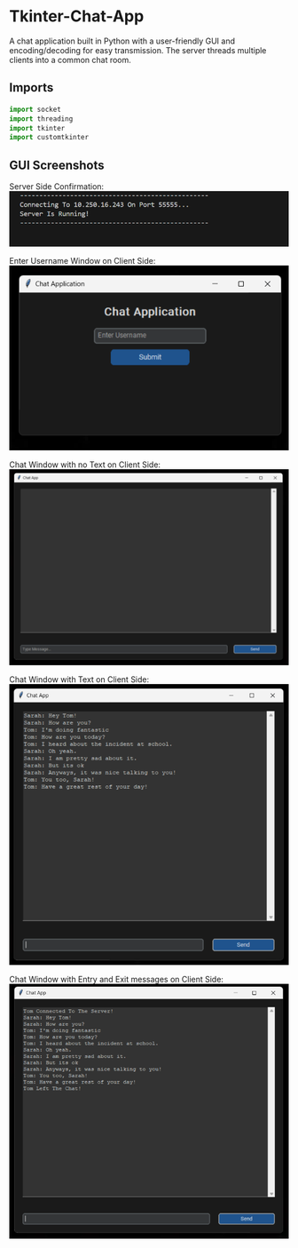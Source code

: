 # Tkinter-Chat-App
A chat application built in Python with a user-friendly GUI and encoding/decoding for easy transmission. The server threads multiple clients into a common chat room.

## Imports
```python
import socket
import threading
import tkinter
import customtkinter
```

## GUI Screenshots
Server Side Confirmation:                                              
![Server Confirmation](Screenshots/server_confirmation.png)

Enter Username Window on Client Side:                                
![Username Window](Screenshots/username_window.png)

Chat Window with no Text on Client Side:
![Empty Chat Window](Screenshots/chat_window.png)

Chat Window with Text on Client Side:
![Chat Window 1](Screenshots/chat_window_1.png)

Chat Window with Entry and Exit messages on Client Side:
![Chat Window 2](Screenshots/chat_window_2.png)


